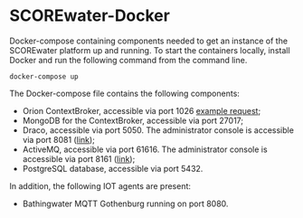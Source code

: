 # SCOREwater-Docker

Docker-compose containing components needed to get an instance of the SCOREwater platform up and running. To start the containers locally, install Docker and run the following command from the command line. 

```
docker-compose up
```

The Docker-compose file contains the following components:

* Orion ContextBroker, accessible via port 1026 [example request](http://host.docker.internal:1026/v2/entities);
* MongoDB for the ContextBroker, accessible via port 27017;
* Draco, accessible via port 5050. The administrator console is accessible via port 8081 ([link](http://host.docker.internal:8081/nifi/));
* ActiveMQ, accessible via port 61616. The administrator console is accessible via port 8161 ([link](http://host.docker.internal:8161));
* PostgreSQL database, accessible via port 5432.

In addition, the following IOT agents are present:

* Bathingwater MQTT Gothenburg running on port 8080. 
